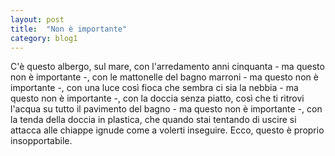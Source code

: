 ```yaml
---
layout: post
title:  "Non è importante"
category: blog1
---
```

C'è questo albergo, sul mare, con l'arredamento anni cinquanta - ma questo non è importante -, con le mattonelle del bagno marroni - ma questo non è importante -, con una luce così fioca che sembra ci sia la nebbia - ma questo non è importante -, con la doccia senza piatto, così che ti ritrovi l'acqua su tutto il pavimento del bagno - ma questo non è importante -, con la tenda della doccia in plastica, che quando stai tentando di uscire si attacca alle chiappe ignude come a volerti inseguire. Ecco, questo è proprio insopportabile.

